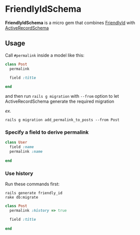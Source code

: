 # FriendlyIdSchema

**FriendlyIdSchema** is a micro gem that combines [FriendlyId](https://github.com/norman/friendly_id) with [ActiveRecordSchema](https://github.com/mcasimir/active_record_schema)

## Usage

Call `#permalink` inside a model like this:

``` rb
class Post
  permalink

  field :title
  
end
```

and then run `rails g migration` with `--from` option to let ActiveRecordSchema generate the required migration

_ex._

    rails g migration add_permalink_to_posts --from Post

### Specify a field to derive permalink
 
``` rb
class User
  field :name
  permalink :name
  
end
```

### Use history

Run these commands first:

    rails generate friendly_id
    rake db:migrate

``` rb
class Post
  permalink :history => true

  field :title
  
end
```

